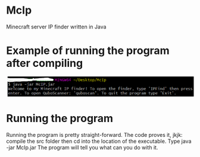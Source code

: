 # McIp
Minecraft server IP finder written in Java
# Example of running the program after compiling

![Happy Christmas](image.png)

# Running the program
Running the program is pretty straight-forward. The code proves it, jkjk: compile the src folder then cd into the location of the executable. Type java -jar McIp.jar
The program will tell you what can you do with it.
